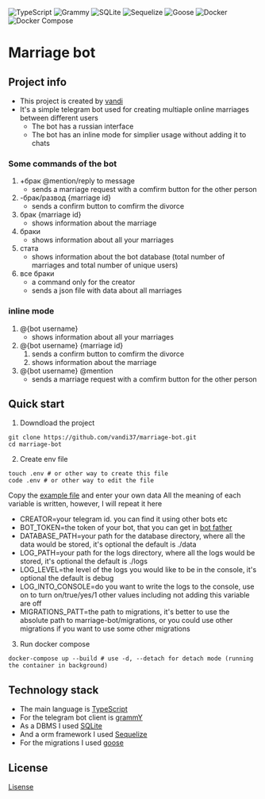 ![TypeScript](https://img.shields.io/badge/TypeScript-3178C6?style=for-the-badge&logo=typescript&logoColor=white)
![Grammy](https://img.shields.io/badge/Grammy-3776AB?style=for-the-badge&logo=telegram&logoColor=white)
![SQLite](https://img.shields.io/badge/SQLite-003B57?style=for-the-badge&logo=sqlite&logoColor=white)
![Sequelize](https://img.shields.io/badge/Sequelize-52B0E7?style=for-the-badge&logo=sequelize&logoColor=white)
![Goose](https://img.shields.io/badge/Goose-000000?style=for-the-badge&logo=go&logoColor=white)
![Docker](https://img.shields.io/badge/Docker-2496ED?style=for-the-badge&logo=docker&logoColor=white)
![Docker Compose](https://img.shields.io/badge/Docker_Compose-2496ED?style=for-the-badge&logo=docker&logoColor=white)
# Marriage bot

## Project info

- This project is created by [vandi](https://github.com/vandi37)
- It's a simple telegram bot used for creating multiaple online marriages between different users
  - The bot has a russian interface
  - The bot has an inline mode for simplier usage without adding it to chats

### Some commands of the bot

1. +брак @mention/reply to message
   - sends a marriage request with a comfirm button for the other person
2. -брак/развод {marriage id}
   - sends a confirm button to comfirm the divorce
3. брак {marriage id}
   - shows information about the marriage
4. браки
   - shows information about all your marriages
5. стата
   - shows information about the bot database (total number of marriages and total number of unique users)
6. все браки
   - a command only for the creator
   - sends a json file with data about all marriages

### inline mode

1. @{bot username}
   - shows information about all your marriages
3. @{bot username} {marriage id}
   1. sends a confirm button to comfirm the divorce
   2. shows information about the marriage
3. @{bot username} @mention
   - sends a marriage request with a comfirm button for the other person

## Quick start

1. Downdload the project
   
  ```shell
  git clone https://github.com/vandi37/marriage-bot.git
  cd marriage-bot
  ```
2. Create env file

  ```shell
  touch .env # or other way to create this file
  code .env # or other way to edit the file
  ```
  Copy the [example file](.example.env) and enter your own data 
  All the meaning of each variable is written, however, I will repeat it here
  - CREATOR=your telegram id. you can find it using other bots etc
  - BOT_TOKEN=the token of your bot, that you can get in [bot father](https://t.me/BotFather)
  - DATABASE_PATH=your path for the database directory, where all the data would be stored, it's optional the default is ./data
  - LOG_PATH=your path for the logs directory, where all the logs would be stored, it's optional the default is ./logs
  - LOG_LEVEL=the level of the logs you would like to be in the console, it's optional the default is debug
  - LOG_INTO_CONSOLE=do you want to write the logs to the console, use on to turn on/true/yes/1 other values including not adding this variable are off
  - MIGRATIONS_PATT=the path to migrations, it's better to use the absolute path to marriage-bot/migrations, or you could use other migrations if you want to use some other migrations

3. Run docker compose

  ```shell
  docker-compose up --build # use -d, --detach for detach mode (running the container in background)
  ```

## Technology stack

- The main language is [TypeScript](https://www.typescriptlang.org/)
- For the telegram bot client is [grammY](https://grammy.dev/)
- As a DBMS I used [SQLite](https://sqlite.org/)
- And a orm framework I used [Sequelize](https://sequelize.org/)
- For the migrations I used [goose](https://github.com/pressly/goose)

## License 

[Lisense](LICENSE)
